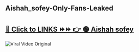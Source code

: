 
 ## Aishah_sofey-Only-Fans-Leaked

# <h2><a href="https://clipsfans.com/Aishah_sofey&ref=git">🔗 Click to LINKS ⏩⏩ 👉 🟢 Aishah sofey </a></h2>

<a href="https://clipsfans.com/Aishah_sofey&ref=git" rel="nofollow" data-target="animated-image.originalLink"><img src="https://i.ibb.co.com/xMMVF88/686577567.gif" alt="Viral Video Original" style="max-width: 100%; display: inline-block;" data-target="animated-image.originalImage"></a>
